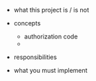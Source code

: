 

- what this project is / is not

- concepts
    - authorization code
    - 


- responsibilities


- what you must implement

